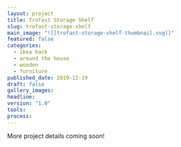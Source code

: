 ```yaml
---
layout: project
title: Trofast Storage Shelf
slug: trofast-storage-shelf
main_image: "![[trofast-storage-shelf-thumbnail.svg]]"
featured: false
categories:
  - ikea hack
  - around the house
  - wooden
  - furniture
published_date: 2019-12-19
draft: false
gallery_images: 
headline: 
version: "1.0"
tools:
process:
---
```


More project details coming soon!
